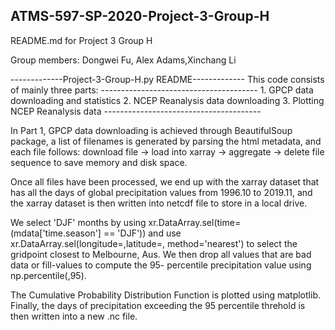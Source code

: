 ## ATMS-597-SP-2020-Project-3-Group-H
README.md for Project 3 Group H

Group members: Dongwei Fu, Alex Adams,Xinchang Li

-------------Project-3-Group-H.py README-------------
This code consists of mainly three parts:
       ---------------------------------------
       1. GPCP data downloading and statistics
       2. NCEP Reanalysis data downloading
       3. Plotting NCEP Reanalysis data
       ---------------------------------------
       
       
In Part 1, GPCP data downloading is achieved through BeautifulSoup package,
a list of filenames is generated by parsing the html metadata, and each file
follows: download file -> load into xarray -> aggregate -> delete file
sequence to save memory and disk space. 

Once all files have been processed, we end up with the xarray dataset that has
all the days of global precipitation values from 1996.10 to 2019.11, and the 
xarray dataset is then written into netcdf file to store in a local drive. 

We select 'DJF' months by using xr.DataArray.sel(time=(mdata['time.season'] == 'DJF'))
and use xr.DataArray.sel(longitude=,latitude=, method='nearest') to select
the gridpoint closest to Melbourne, Aus.
We then drop all values that are bad data or fill-values to compute the 95-
percentile precipitation value using np.percentile(,95).

The Cumulative Probability Distribution Function is plotted using matplotlib.
Finally, the days of precipitation exceeding the 95 percentile threhold is then
written into a new .nc file.

     
      
       


